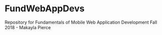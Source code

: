 # FundWebAppDevs
Repository for Fundamentals of Mobile Web Application Development Fall 2018 - Makayla Pierce
